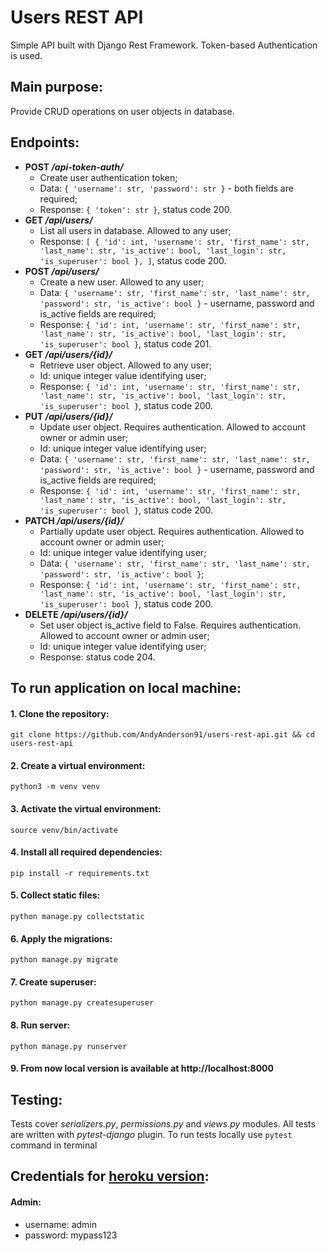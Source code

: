 # Users REST API
Simple API built with Django Rest Framework. Token-based Authentication is used.
## Main purpose:
Provide CRUD operations on user objects in database.
## Endpoints:
* **POST */api-token-auth/***
  * Create user authentication token;
  * Data: `{ 'username': str, 'password': str }` - both fields are required;
  * Response: `{ 'token': str }`, status code 200.
* **GET */api/users/***
  * List all users in database. Allowed to any user;
  * Response: `[ { 'id': int, 'username': str, 'first_name': str, 'last_name': str, 'is_active': bool, 'last_login': str, 'is_superuser': bool }, ]`, status code 200.
* **POST */api/users/***
  * Create a new user. Allowed to any user;
  * Data: `{ 'username': str, 'first_name': str, 'last_name': str, 'password': str, 'is_active': bool }` - username, password and is_active fields are required;
  * Response: `{ 'id': int, 'username': str, 'first_name': str, 'last_name': str, 'is_active': bool, 'last_login': str, 'is_superuser': bool }`, status code 201.
* **GET */api/users/{id}/***
  * Retrieve user object. Allowed to any user;
  * Id: unique integer value identifying user;
  * Response: `{ 'id': int, 'username': str, 'first_name': str, 'last_name': str, 'is_active': bool, 'last_login': str, 'is_superuser': bool }`, status code 200.
* **PUT */api/users/{id}/***
  * Update user object. Requires authentication. Allowed to account owner or admin user;
  * Id: unique integer value identifying user;
  * Data: `{ 'username': str, 'first_name': str, 'last_name': str, 'password': str, 'is_active': bool }` - username, password and is_active fields are required;
  * Response: `{ 'id': int, 'username': str, 'first_name': str, 'last_name': str, 'is_active': bool, 'last_login': str, 'is_superuser': bool }`, status code 200.
* **PATCH */api/users/{id}/***
  * Partially update user object. Requires authentication. Allowed to account owner or admin user;
  * Id: unique integer value identifying user;
  * Data: `{ 'username': str, 'first_name': str, 'last_name': str, 'password': str, 'is_active': bool }`;
  * Response: `{ 'id': int, 'username': str, 'first_name': str, 'last_name': str, 'is_active': bool, 'last_login': str, 'is_superuser': bool }`, status code 200.
* **DELETE */api/users/{id}/***
  * Set user object is_active field to False. Requires authentication. Allowed to account owner or admin user;
  * Id: unique integer value identifying user;
  * Response: status code 204.
## To run application on local machine:
#### 1. Clone the repository:
`git clone https://github.com/AndyAnderson91/users-rest-api.git && cd users-rest-api`
#### 2. Create a virtual environment:
`python3 -m venv venv`
#### 3. Activate the virtual environment:
`source venv/bin/activate`
#### 4. Install all required dependencies:
`pip install -r requirements.txt`
#### 5. Collect static files:
`python manage.py collectstatic`
#### 6. Apply the migrations:
`python manage.py migrate`
#### 7. Create superuser:
`python manage.py createsuperuser`
#### 8. Run server:
`python manage.py runserver`
#### 9. From now local version is available at http://localhost:8000
## Testing:
Tests cover *serializers.py*, *permissions.py* and *views.py* modules. All tests are written with *pytest-django* plugin.
To run tests locally use `pytest` command in terminal
## Credentials for [heroku version](https://users-rest-api-drf.herokuapp.com):
#### Admin:
* username: admin
* password: mypass123